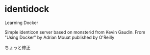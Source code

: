 # identidock
Learning Docker

Simple identicon server based on monsterid from Kevin Gaudin.
From "Using Docker" by Adrian Mouat published by O'Reilly

ちょっと修正
 
